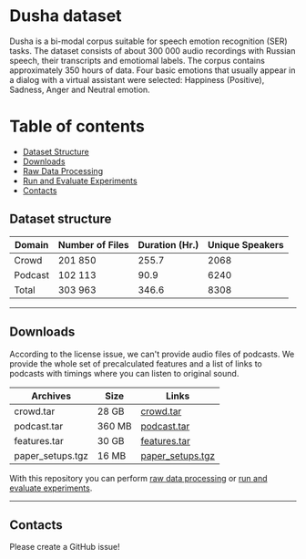 # Dusha dataset

Dusha is a bi-modal corpus suitable for speech emotion recognition (SER) tasks. The dataset consists of about 300 000 audio recordings with Russian speech, their transcripts and emotiomal labels. The corpus contains approximately 350 hours of data. Four basic emotions that usually appear in a dialog with a virtual assistant were selected: Happiness (Positive), Sadness, Anger and Neutral emotion.

# Table of contents

- [Dataset Structure](https://github.com/anonresearch2/dusha/#dataset-structure)
- [Downloads](https://github.com/anonresearch2/dusha/#downloads)
- [Raw Data Processing](https://github.com/anonresearch2/dusha/tree/main/data_processing)
- [Run and Evaluate Experiments](https://github.com/anonresearch2/dusha/tree/main/experiments) 
- [Contacts](https://github.com/anonresearch2/dusha/#contacts)


## **Dataset structure**

| Domain         | Number of Files | Duration (Hr.) | Unique Speakers |
|----------------|------------|--------|---------|
| Crowd          | 201 850    | 255.7  | 2068    |
| Podcast        | 102 113    |  90.9  | 6240    |
| Total          | 303 963    | 346.6  | 8308    |

---
## **Downloads**

According to the license issue, we can't provide audio files of podcasts. We provide the whole set of precalculated features and a list of links to podcasts with timings where you can listen to original sound.

| Archives          | Size       | Links                                                                                            |
|-------------------|------------|--------------------------------------------------------------------------------------------------|
| crowd.tar         | 28 GB      | [crowd.tar](https://n-ws-q0bez.s3pd12.sbercloud.ru/b-ws-q0bez-jpv/dusha/crowd.tar)               |
| podcast.tar       | 360 MB     | [podcast.tar](https://n-ws-q0bez.s3pd12.sbercloud.ru/b-ws-q0bez-jpv/dusha/podcast.tar)           |
| features.tar      | 30 GB      | [features.tar](https://n-ws-q0bez.s3pd12.sbercloud.ru/b-ws-q0bez-jpv/dusha/features.tar)         |
| paper_setups.tgz  | 16 MB      | [paper_setups.tgz](https://n-ws-q0bez.s3pd12.sbercloud.ru/b-ws-q0bez-jpv/dusha/paper_setups.tgz) |


With this repository you can perform [raw data processing](https://github.com/anonresearch2/dusha/tree/main/data_processing) or [run and evaluate experiments](https://github.com/anonresearch2/dusha/tree/main/experiments).

---
## **Contacts**

Please create a GitHub issue!
